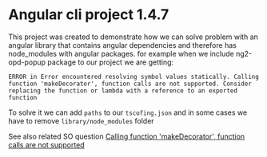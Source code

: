 # Angular cli project 1.4.7

This project was created to demonstrate how we can solve problem with an angular library that contains angular dependencies and therefore has node_modules with angular packages. for example when we include ng2-opd-popup package to our project we are getting:

``ERROR in Error encountered resolving symbol values statically. Calling function 'makeDecorator', function calls are not supported. Consider replacing the function or lambda with a reference to an exported function``

To solve it we can add `paths` to our `tscofing.json` and in some cases we have to remove `library/node_modules` folder

See also related SO question [Calling function 'makeDecorator', function calls are not supported](https://stackoverflow.com/questions/46778302/calling-function-makedecorator-function-calls-are-not-supported)

